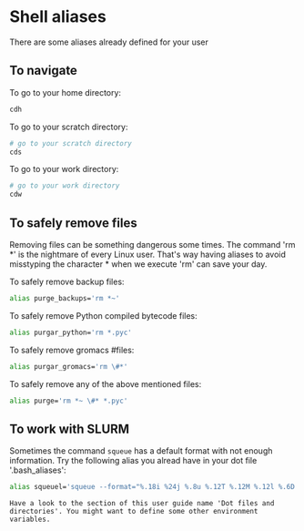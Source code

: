 # Shell aliases

There are some aliases already defined for your user

## To navigate

To go to your home directory:

```bash
cdh
```

To go to your scratch directory:

```bash
# go to your scratch directory
cds
```

To go to your work directory:

```bash
# go to your work directory
cdw
```

## To safely remove files

Removing files can be something dangerous some times. The command 'rm \*' is the nightmare of every
Linux user. That's way having aliases to avoid misstyping the character \* when we execute 'rm' can
save your day. 

To safely remove backup files:

```bash
alias purge_backups='rm *~'
```

To safely remove Python compiled bytecode files:

```bash
alias purgar_python='rm *.pyc'
```

To safely remove gromacs \#files:

```bash
alias purgar_gromacs='rm \#*'
```

To safely remove any of the above mentioned files:

```bash
alias purge='rm *~ \#* *.pyc'
```

## To work with SLURM

Sometimes the command `squeue` has a default format with not enough information. Try the following
alias you alread have in your dot file '.bash\_aliases':

```bash
alias squeuel='squeue --format="%.18i %24j %.8u %.12T %.12M %.12l %.6D %.12P %R"'
```


```{tip}
Have a look to the section of this user guide name 'Dot files and
directories'. You might want to define some other environment variables.
```
